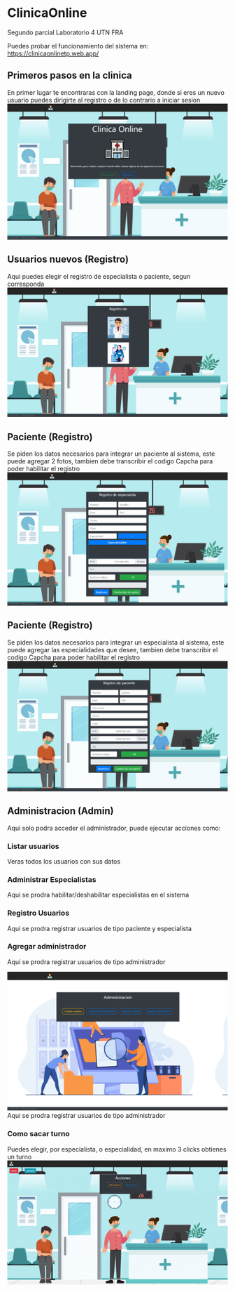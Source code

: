 # ClinicaOnline

Segundo parcial Laboratorio 4 UTN FRA

Puedes probar el funcionamiento del sistema en: https://clinicaonlinetp.web.app/

## Primeros pasos en la clinica

En primer lugar te encontraras con la landing page, donde si eres un nuevo usuario puedes dirigirte al registro o de lo contrario a iniciar sesion
![Alt text](https://github.com/attrix182/tpClinicaOnlineLab4/blob/main/src/fotosReadme/landing.png?raw=true "Title")



## Usuarios nuevos (Registro)

Aqui puedes elegir el registro de especialista o paciente, segun corresponda
![Alt text](https://github.com/attrix182/tpClinicaOnlineLab4/blob/main/src/fotosReadme/registro.png?raw=true "Title")



## Paciente (Registro)

Se piden los datos necesarios para integrar un paciente al sistema, este puede agregar 2 fotos, tambien debe transcribir el codigo Capcha para poder habilitar el registro
![Alt text](https://github.com/attrix182/tpClinicaOnlineLab4/blob/main/src/fotosReadme/regEspecialista.png?raw=true "Title")


## Paciente (Registro)

Se piden los datos necesarios para integrar un especialista al sistema, este puede agregar las especialidades que desee, tambien debe transcribir el codigo Capcha para poder habilitar el registro
![Alt text](https://github.com/attrix182/tpClinicaOnlineLab4/blob/main/src/fotosReadme/regPaciente.png?raw=true "Title")


## Administracion (Admin)

Aqui solo podra acceder el administrador, puede ejecutar acciones como:

### Listar usuarios 
Veras todos los usuarios con sus datos

### Administrar Especialistas 
Aqui se prodra habilitar/deshabilitar especialistas en el sistema


### Registro Usuarios
Aqui se prodra registrar usuarios de tipo paciente y especialista

### Agregar administrador
Aqui se prodra registrar usuarios de tipo administrador

![Alt text](https://github.com/attrix182/tpClinicaOnlineLab4/blob/main/src/fotosReadme/admin.png?raw=true "Title")
Aqui se prodra registrar usuarios de tipo administrador

### Como sacar turno

Puedes elegir, por especialista, o especialidad, en maximo 3 clicks obtienes un turno
![Alt text](https://github.com/attrix182/tpClinicaOnlineLab4/blob/main/src/fotosReadme/sacaturno.gif?raw=true "Title")



